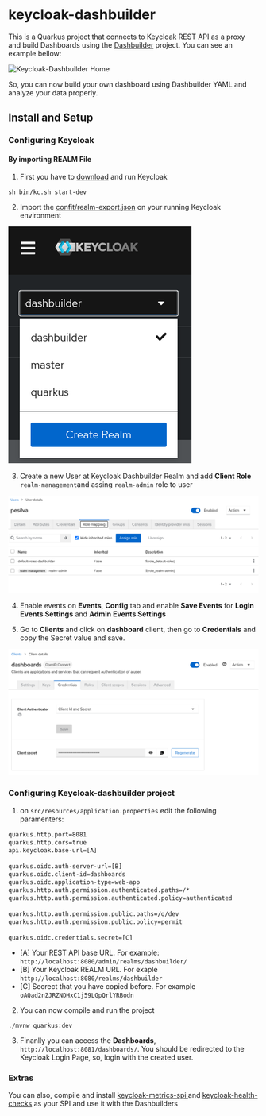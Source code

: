 # keycloak-dashbuilder

This is a Quarkus project that connects to Keycloak REST API as a proxy and build Dashboards using the [Dashbuilder](https://www.dashbuilder.org/) project. You can see an example bellow:

![Keycloak-Dashbuilder Home](/img/home.png "Keycloak-Dashbuilder Home")

So, you can now build your own dashboard using Dashbuilder YAML and analyze your data properly.

## Install and Setup
### Configuring Keycloak

#### By importing REALM File

1. First you have to [download](https://www.keycloak.org/downloads) and run Keycloak

```
sh bin/kc.sh start-dev
```

2. Import the [confit/realm-export.json](https://raw.githubusercontent.com/pedro-hos/keycloak-dashbuilder/main/config/realm-export.json) on your running Keycloak environment

![Keycloak Create Realm](/img/create_realm.png "Keycloak Create Realm")

3. Create a new User at Keycloak Dashbuilder Realm and add **Client Role** `realm-management`and assing `realm-admin` role to user

![Keycloak User Config](/img/user_config.png "Keycloak User Config")

4. Enable events on **Events**, **Config** tab and enable **Save Events** for **Login Events Settings** and **Admin Events Settings**

5. Go to **Clients** and click on **dashboard** client, then go to **Credentials** and copy the Secret value and save.

![Keycloak Secret Config](/img/secret_config.png "Keycloak Secret Config")

### Configuring Keycloak-dashbuilder project

1. on `src/resources/application.properties` edit the following paramenters:

```
quarkus.http.port=8081
quarkus.http.cors=true
api.keycloak.base-url=[A]

quarkus.oidc.auth-server-url=[B]
quarkus.oidc.client-id=dashboards
quarkus.oidc.application-type=web-app
quarkus.http.auth.permission.authenticated.paths=/*
quarkus.http.auth.permission.authenticated.policy=authenticated

quarkus.http.auth.permission.public.paths=/q/dev
quarkus.http.auth.permission.public.policy=permit

quarkus.oidc.credentials.secret=[C]
```
- [A] Your REST API base URL. For example: `http://localhost:8080/admin/realms/dashbuilder/`
- [B] Your Keycloak REALM URL. For exaple `http://localhost:8080/realms/dashbuilder`
- [C] Secrect that you have copied before. For example `oAQad2nZJRZNDHxC1j59LGpQrlYRBodn`

2. You can now compile and run the project

```
./mvnw quarkus:dev
```

3. Finanlly you can access the **Dashboards**, `http://localhost:8081/dashboards/`. You should be redirected to the Keycloak Login Page, so, login with the created user.

### Extras

You can also, compile and install [
keycloak-metrics-spi
](https://github.com/aerogear/keycloak-metrics-spi) and [keycloak-health-checks](https://github.com/thomasdarimont/keycloak-health-checks) as your SPI and use it with the Dashbuilders
